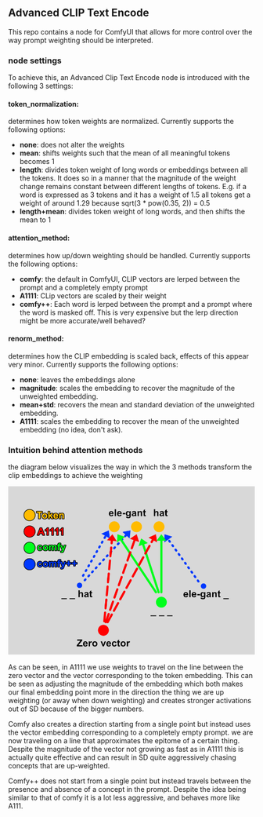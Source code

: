 ## Advanced CLIP Text Encode

This repo contains a node for ComfyUI that allows for more control over the way prompt weighting should be interpreted.

### node settings
To achieve this, an Advanced Clip Text Encode node is introduced with the following 3 settings:

#### token_normalization:
determines how token weights are normalized. Currently supports the following options:
- **none**: does not alter the weights
- **mean**: shifts weights such that the mean of all meaningful tokens becomes 1
- **length**: divides token weight of long words or embeddings between all the tokens. It does so in a manner that the magnitude of the weight change remains constant between different lengths of tokens. E.g. if a word is expressed as 3 tokens and it has a weight of 1.5 all tokens get a weight of around 1.29 because sqrt(3 * pow(0.35, 2)) = 0.5
- **length+mean**: divides token weight of long words, and then shifts the mean to 1

#### attention_method:
determines how up/down weighting should be handled. Currently supports the following options:
- **comfy**: the default in ComfyUI, CLIP vectors are lerped between the prompt and a completely empty prompt
- **A1111**: CLip vectors are scaled by their weight
- **comfy++**: Each word is lerped between the prompt and a prompt where the word is masked off. This is very expensive but the lerp direction might be more accurate/well behaved?

#### renorm_method:
determines how the CLIP embedding is scaled back, effects of this appear very minor. Currently supports the following options:
- **none**: leaves the embeddings alone
- **magnitude**: scales the embedding to recover the magnitude of the unweighted embedding.
- **mean+std**: recovers the mean and standard deviation of the unweighted embedding.
- **A1111**: scales the embedding to recover the mean of the unweighted embedding (no idea, don't ask).

### Intuition behind attention methods

the diagram below visualizes the way in which the 3 methods transform the clip embeddings to achieve the weighting

![visual explanation of attention methods](https://github.com/BlenderNeko/ComfyUI_ADV_CLIP_emb/blob/master/visual.png)

As can be seen, in A1111 we use weights to travel on the line between the zero vector and the vector corresponding to the token embedding. This can be seen as adjusting the magnitude of the embedding which both makes our final embedding point more in the direction the thing we are up weighting (or away when down weighting) and creates stronger activations out of SD because of the bigger numbers.

Comfy also creates a direction starting from a single point but instead uses the vector embedding corresponding to a completely empty prompt. we are now traveling on a line that approximates the epitome of a certain thing. Despite the magnitude of the vector not growing as fast as in A1111 this is actually quite effective and can result in SD quite aggressively chasing concepts that are up-weighted.

Comfy++ does not start from a single point but instead travels between the presence and absence of a concept in the prompt. Despite the idea being similar to that of comfy it is a lot less aggressive, and behaves more like A111.